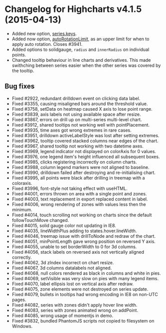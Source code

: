 # Changelog for Highcharts v4.1.5 (2015-04-13)
        
- Added new option, [series.keys](https://api.highcharts.com/highcharts#plotOptions.series.keys).
- Added now option, [autoRotationLimit](https://api.highcharts.com/highcharts#xAxis.labels.autoRotationLimit), as an upper limit for when to apply auto rotation. Closes #3941.
- Added options to solidgauge, `radius` and `innerRadius` on individual points.
- Changed tooltip behaviour in line charts and derivatives. This made swithching between series easier when the other series was covered by the tooltip.

## Bug fixes
- Fixed #2922, redundant drilldown event on clicking data label.
- Fixed #3355, causing misaligned bars around the threshold value.
- Fixed #3758, setData on heatmap caused X axis to lose point range.
- Fixed #3839, axis labels not using available space after resize.
- Fixed #3867, errors on drill up on multi-series multi-level chart.
- Fixed #3912, shared tooltips not working well with pointPlacement.
- Fixed #3935, time axes got wrong extremes in rare cases.
- Fixed #3951, drilldown activeLabelStyle was lost after setting extremes.
- Fixed #3962, tooltip covered stacked columns near edges of the chart.
- Fixed #3967, shared tooltip not working with two datetime axes.
- Fixed #3969, legend indicator not displayed on colorAxis for 0 values.
- Fixed #3976, one legend item's height influenced all subsequent boxes.
- Fixed #3985, clicks registering incorrectly on column charts.
- Fixed #3988, column legend markers were not aligned to baseline.
- Fixed #3990, drilldown failed after destroying and re-initialising chart.
- Fixed #3995, all points were black after drilling in treemap with a coloraxis.
- Fixed #3996, font-style not taking effect with useHTML.
- Fixed #4001, errors thrown on area with a single point and zones.
- Fixed #4003, text replacement in export replaced content in label.
- Fixed #4006, wrong rendering of zones with values less then the minimum.
- Fixed #4014, touch scrolling not working on charts since the default followTouchMove changed.
- Fixed #4015, solid gauge color not updating in IE8.
- Fixed #4035, lineWidthPlus adding to states.hover.lineWidth.
- Fixed #4046, treemap issue with drillToNode and redraw of the chart.
- Fixed #4051, minPointLength gave wrong position on reversed Y axis.
- Fixed #4055, unable to set borderWidth to 0 for 3d columns.
- Fixed #4056, stack labels on reversed axis not vertically aligned correctly.
- Fixed #4062, 3d zIndex incorrect on chart resize.
- Fixed #4067, 3d columns datalabels not aligned.
- Fixed #4068, null colors rendered as black in columns and white in pies.
- Fixed #4069, setVisible was very slow on pies with many legend items.
- Fixed #4070, label ellipsis lost on vertical axis after redraw.
- Fixed #4075, zone elements were not destroyed on series update.
- Fixed #4079, bullets in tooltips had wrong encoding in IE8 on non-UTC pages.
- Fixed #4082, series with zones didn't apply hover line width.
- Fixed #4083, series with zones animated wrong on addPoint.
- Fixed #4085, wrong usage of momentjs in demo.
- Fixed #3832, bundled PhantomJS scripts not copied to filesystem on Windows.